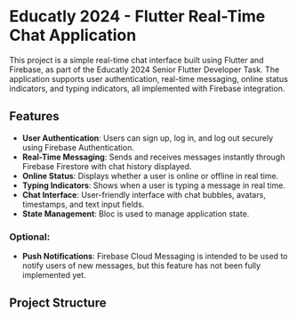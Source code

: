 # Educatly 2024 - Flutter Real-Time Chat Application

This project is a simple real-time chat interface built using Flutter and Firebase, as part of the Educatly 2024 Senior Flutter Developer Task. The application supports user authentication, real-time messaging, online status indicators, and typing indicators, all implemented with Firebase integration.

## Features

- **User Authentication**: Users can sign up, log in, and log out securely using Firebase Authentication.
- **Real-Time Messaging**: Sends and receives messages instantly through Firebase Firestore with chat history displayed.
- **Online Status**: Displays whether a user is online or offline in real time.
- **Typing Indicators**: Shows when a user is typing a message in real time.
- **Chat Interface**: User-friendly interface with chat bubbles, avatars, timestamps, and text input fields.
- **State Management**: Bloc is used to manage application state.

### Optional:
- **Push Notifications**: Firebase Cloud Messaging is intended to be used to notify users of new messages, but this feature has not been fully implemented yet.

## Project Structure
